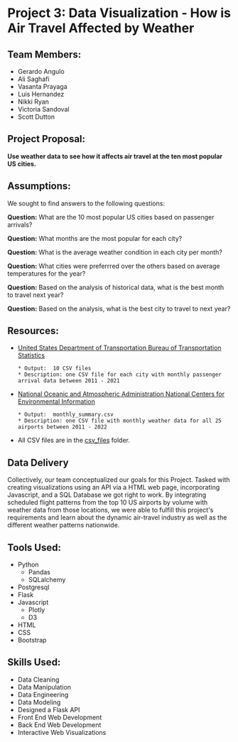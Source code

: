 # Project 3: Data Visualization - How is Air Travel Affected by Weather

## Team Members:
* Gerardo Angulo
* Ali Saghafi
* Vasanta Prayaga
* Luis Hernandez
* Nikki Ryan
* Victoria Sandoval
* Scott Dutton

## Project Proposal:

**Use weather data to see how it affects air travel at the ten most popular US cities.**

## Assumptions:

We sought to find answers to the following questions:

  **Question:** What are the 10 most popular US cities based on passenger arrivals?
  
  **Question:** What months are the most popular for each city?

  **Question:** What is the average weather condition in each city per month?

  **Question:** What cities were preferrred over the others based on average temperatures for the year?

  **Question:** Based on the analysis of historical data, what is the best month to travel next year?

  **Question:** Based on the analysis, what is the best city to travel to next year?

  ## Resources:

  * [United States Department of Transportation Bureau of Transportation Statistics](https://www.transtats.bts.gov/Data_Elements.aspx?Data=1)

  		* Output:  10 CSV files
  		* Description: one CSV file for each city with monthly passenger arrival data between 2011 - 2021 

  * [National Oceanic and Atmospheric Administration National Centers for Environmental Information](https://www.ncdc.noaa.gov/cdo-web/search)

  		* Output:  monthly_summary.csv 
  		* Description: one CSV file with monthly weather data for all 25 airports between 2011 - 2022

  * All CSV files are in the [csv_files](csv_files) folder.

## Data Delivery

Collectively, our team conceptualized our goals for this Project. Tasked with creating visualizations using an API via a HTML web page, incorporating Javascript, and a SQL Database we got right to work. By integrating scheduled flight patterns from the top 10 US airports by volume with weather data from those locations, we were able to fulfill this project's requirements and learn about the dynamic air-travel industry as well as the different weather patterns nationwide.

## Tools Used:
* Python
  * Pandas
  * SQLalchemy
* Postgresql
* Flask
* Javascript
  * Plotly
  * D3
* HTML
* CSS
* Bootstrap

## Skills Used:
* Data Cleaning
* Data Manipulation
* Data Engineering
* Data Modeling
* Designed a Flask API
* Front End Web Development
* Back End Web Development
* Interactive Web Visualizations
  